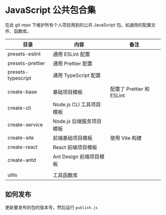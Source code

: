 # JavaScript 公共包合集

在此 git repo 下维护所有个人项目用到的公共 JavaScript 包。如通用的配置文件、函数库。

| 目录               | 内容                     | 备注                      |
| ------------------ | ------------------------ | ------------------------- |
| presets-eslint     | 通用 ESLint 配置         |                           |
| presets-prettier   | 通用 Prettier 配置       |                           |
| presets-typescript | 通用 TypeScript 配置     |                           |
|                    |                          |                           |
| create-base        | 基础项目模板             | 配置了 Prettier 和 ESLint |
| create-cli         | Node.js CLI 工具项目模板 |                           |
| create-service     | Node.js 后端服务项目模板 |                           |
| create-site        | 前端基础项目模板         | 使用 Vite 构建            |
| create-react       | React 前端项目模板       |                           |
| create-antd        | Ant Design 前端项目模板  |                           |
|                    |                          |                           |
| utils              | 工具函数库               |                           |

## 如何发布

更新要发布的包的版本号，然后运行 `publish.js`
